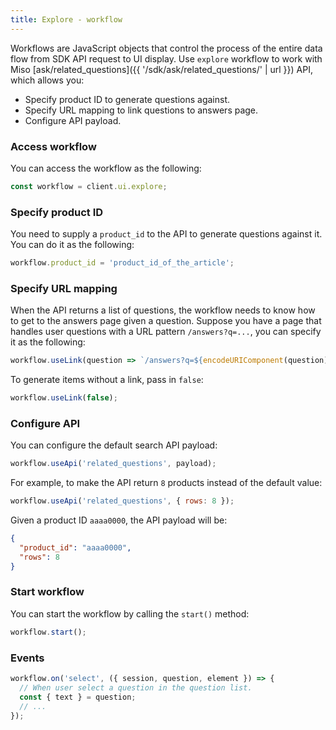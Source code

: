 ```yaml
---
title: Explore - workflow
---
```


Workflows are JavaScript objects that control the process of the entire data flow from SDK API request to UI display. Use `explore` workflow to work with Miso [ask/related_questions]({{ '/sdk/ask/related_questions/' | url }}) API, which allows you:

* Specify product ID to generate questions against.
* Specify URL mapping to link questions to answers page.
* Configure API payload.

### Access workflow

You can access the workflow as the following:

```js
const workflow = client.ui.explore;
```

### Specify product ID

You need to supply a `product_id` to the API to generate questions against it. You can do it as the following:

```js
workflow.product_id = 'product_id_of_the_article';
```

### Specify URL mapping

When the API returns a list of questions, the workflow needs to know how to get to the answers page given a question. Suppose you have a page that handles user questions with a URL pattern `/answers?q=...`, you can specify it as the following:

```js
workflow.useLink(question => `/answers?q=${encodeURIComponent(question)}`);
```

To generate items without a link, pass in `false`:

```js
workflow.useLink(false);
```

### Configure API

You can configure the default search API payload:

```js
workflow.useApi('related_questions', payload);
```

For example, to make the API return `8` products instead of the default value:

```js
workflow.useApi('related_questions', { rows: 8 });
```

Given a product ID `aaaa0000`, the API payload will be:

```json
{
  "product_id": "aaaa0000",
  "rows": 8
}
```

### Start workflow

You can start the workflow by calling the `start()` method:

```js
workflow.start();
```

### Events

```js
workflow.on('select', ({ session, question, element }) => {
  // When user select a question in the question list.
  const { text } = question;
  // ...
});
```
